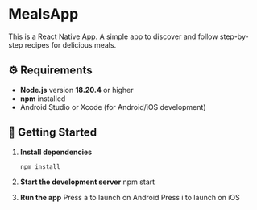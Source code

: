 # MealsApp
This is a React Native App. A simple app to discover and follow step-by-step recipes for delicious meals.


## ⚙️ Requirements

- **Node.js** version **18.20.4** or higher
- **npm** installed
- Android Studio or Xcode (for Android/iOS development)

## 🚀 Getting Started

1. **Install dependencies**
   ```bash
   npm install

2. **Start the development server**
    npm start

3. **Run the app**
    Press a to launch on Android
    Press i to launch on iOS
